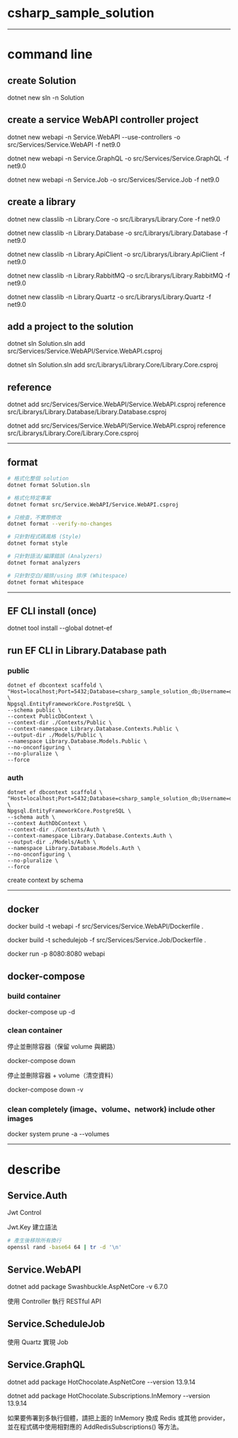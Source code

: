 # csharp_sample_solution

---

# command line

## create Solution

dotnet new sln -n Solution

## create a service WebAPI controller project

dotnet new webapi -n Service.WebAPI --use-controllers -o src/Services/Service.WebAPI -f net9.0

dotnet new webapi -n Service.GraphQL -o src/Services/Service.GraphQL -f net9.0

dotnet new webapi -n Service.Job -o src/Services/Service.Job -f net9.0

## create a library

dotnet new classlib -n Library.Core -o src/Librarys/Library.Core -f net9.0

dotnet new classlib -n Library.Database -o src/Librarys/Library.Database -f net9.0

dotnet new classlib -n Library.ApiClient -o src/Librarys/Library.ApiClient -f net9.0

dotnet new classlib -n Library.RabbitMQ -o src/Librarys/Library.RabbitMQ -f net9.0

dotnet new classlib -n Library.Quartz -o src/Librarys/Library.Quartz -f net9.0

## add a project to the solution

dotnet sln Solution.sln add src/Services/Service.WebAPI/Service.WebAPI.csproj

dotnet sln Solution.sln add src/Librarys/Library.Core/Library.Core.csproj

## reference

dotnet add src/Services/Service.WebAPI/Service.WebAPI.csproj reference src/Librarys/Library.Database/Library.Database.csproj

dotnet add src/Services/Service.WebAPI/Service.WebAPI.csproj reference src/Librarys/Library.Core/Library.Core.csproj

---

## format

```bash
# 格式化整個 solution
dotnet format Solution.sln

# 格式化特定專案
dotnet format src/Service.WebAPI/Service.WebAPI.csproj

# 只檢查，不實際修改
dotnet format --verify-no-changes

# 只針對程式碼風格 (Style)
dotnet format style

# 只針對語法/編譯錯誤 (Analyzers)
dotnet format analyzers

# 只針對空白/縮排/using 排序 (Whitespace)
dotnet format whitespace
```

---

## EF CLI install (once)

dotnet tool install --global dotnet-ef

## run EF CLI in Library.Database path

### public

```shell
dotnet ef dbcontext scaffold \
"Host=localhost;Port=5432;Database=csharp_sample_solution_db;Username=db_admin;Password=P@ssw0rd" \
Npgsql.EntityFrameworkCore.PostgreSQL \
--schema public \
--context PublicDbContext \
--context-dir ./Contexts/Public \
--context-namespace Library.Database.Contexts.Public \
--output-dir ./Models/Public \
--namespace Library.Database.Models.Public \
--no-onconfiguring \
--no-pluralize \
--force
```

### auth

```shell
dotnet ef dbcontext scaffold \
"Host=localhost;Port=5432;Database=csharp_sample_solution_db;Username=db_admin;Password=P@ssw0rd" \
Npgsql.EntityFrameworkCore.PostgreSQL \
--schema auth \
--context AuthDbContext \
--context-dir ./Contexts/Auth \
--context-namespace Library.Database.Contexts.Auth \
--output-dir ./Models/Auth \
--namespace Library.Database.Models.Auth \
--no-onconfiguring \
--no-pluralize \
--force
```

create context by schema

---

## docker

docker build -t webapi -f src/Services/Service.WebAPI/Dockerfile .

docker build -t schedulejob -f src/Services/Service.Job/Dockerfile .

docker run -p 8080:8080 webapi

## docker-compose

### build container

docker-compose up -d

### clean container

停止並刪除容器（保留 volume 與網路）

docker-compose down

停止並刪除容器 + volume（清空資料）

docker-compose down -v

### clean completely (image、volume、network) include other images

docker system prune -a --volumes

---

# describe

## Service.Auth

Jwt Control

Jwt.Key 建立語法

```bash
# 產生後移除所有換行
openssl rand -base64 64 | tr -d '\n'
```

## Service.WebAPI

dotnet add package Swashbuckle.AspNetCore -v 6.7.0

使用 Controller 執行 RESTful API

## Service.ScheduleJob

使用 Quartz 實現 Job

## Service.GraphQL

dotnet add package HotChocolate.AspNetCore --version 13.9.14

dotnet add package HotChocolate.Subscriptions.InMemory --version 13.9.14

如果要佈署到多執行個體，請把上面的 InMemory 換成 Redis 或其他 provider，並在程式碼中使用相對應的 AddRedisSubscriptions()
等方法。







